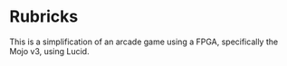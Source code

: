 # Rubricks
This is a simplification of an arcade game using a FPGA, specifically the Mojo v3, using Lucid. 
